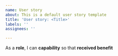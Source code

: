 ```yaml
---
name: User story
about: This is a default user story template
title: 'User story: <Title>'
labels: ''
assignees: ''

---
```


As a **role**, I can **capability** so that **received benefit**
